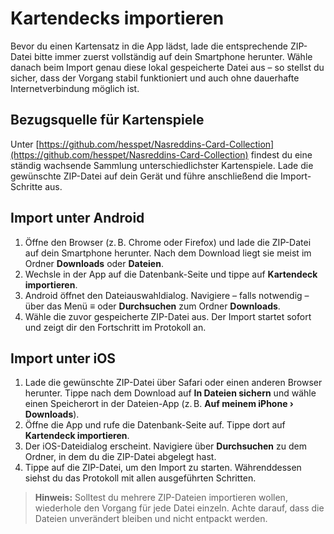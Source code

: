 # Kartendecks importieren

Bevor du einen Kartensatz in die App lädst, lade die entsprechende ZIP-Datei bitte immer zuerst vollständig auf dein Smartphone herunter. Wähle danach beim Import genau diese lokal gespeicherte Datei aus – so stellst du sicher, dass der Vorgang stabil funktioniert und auch ohne dauerhafte Internetverbindung möglich ist.

## Bezugsquelle für Kartenspiele
Unter [https://github.com/hesspet/Nasreddins-Card-Collection](https://github.com/hesspet/Nasreddins-Card-Collection) findest du eine ständig wachsende Sammlung unterschiedlichster Kartenspiele. Lade die gewünschte ZIP-Datei auf dein Gerät und führe anschließend die Import-Schritte aus.

## Import unter Android
1. Öffne den Browser (z. B. Chrome oder Firefox) und lade die ZIP-Datei auf dein Smartphone herunter. Nach dem Download liegt sie meist im Ordner **Downloads** oder **Dateien**.
2. Wechsle in der App auf die Datenbank-Seite und tippe auf **Kartendeck importieren**.
3. Android öffnet den Dateiauswahldialog. Navigiere – falls notwendig – über das Menü **≡** oder **Durchsuchen** zum Ordner **Downloads**.
4. Wähle die zuvor gespeicherte ZIP-Datei aus. Der Import startet sofort und zeigt dir den Fortschritt im Protokoll an.

## Import unter iOS
1. Lade die gewünschte ZIP-Datei über Safari oder einen anderen Browser herunter. Tippe nach dem Download auf **In Dateien sichern** und wähle einen Speicherort in der Dateien-App (z. B. **Auf meinem iPhone › Downloads**).
2. Öffne die App und rufe die Datenbank-Seite auf. Tippe dort auf **Kartendeck importieren**.
3. Der iOS-Dateidialog erscheint. Navigiere über **Durchsuchen** zu dem Ordner, in dem du die ZIP-Datei abgelegt hast.
4. Tippe auf die ZIP-Datei, um den Import zu starten. Währenddessen siehst du das Protokoll mit allen ausgeführten Schritten.

> **Hinweis:** Solltest du mehrere ZIP-Dateien importieren wollen, wiederhole den Vorgang für jede Datei einzeln. Achte darauf, dass die Dateien unverändert bleiben und nicht entpackt werden.
